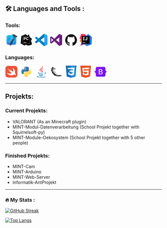 ## :hammer_and_wrench: Languages and Tools :
### Tools:
<div>
  <img src="https://github.com/devicons/devicon/blob/master/icons/xcode/xcode-original.svg" title="XCode" alt="XCode" width="40" height="40"/>&nbsp;
  <img src="https://github.com/devicons/devicon/blob/master/icons/pycharm/pycharm-plain.svg" title="Pycharm" alt="Pycharm" width="40" height="40"/>&nbsp;
  <img src="https://github.com/devicons/devicon/blob/master/icons/vscode/vscode-original.svg" title="Visual Studio Code" alt="Visual Studio Code" width="40" height="40"/>&nbsp;
  <img src="https://github.com/devicons/devicon/blob/master/icons/visualstudio/visualstudio-plain.svg" title="Visual Studio" alt="Visual Studio" width="40" height="40"/>&nbsp;
  <img src="https://github.com/devicons/devicon/blob/master/icons/github/github-original.svg" title="GitHub" alt="GitHub" width="40" height="40"/>&nbsp;
  <img src="https://github.com/devicons/devicon/blob/master/icons/intellij/intellij-original.svg" title="" alt="" width="40" height="40"/>&nbsp;
</div>

### Languages:
<div>
  <img src="https://github.com/devicons/devicon/blob/master/icons/swift/swift-original.svg" title="Swift" alt="Swift" width="40" height="40"/>&nbsp;  
  <img src="https://github.com/devicons/devicon/blob/master/icons/python/python-original.svg" title="Python" alt="Python" width="40" height="40"/>&nbsp;
  <img src="https://github.com/devicons/devicon/blob/master/icons/java/java-original.svg" title="" alt="" width="40" height="40"/>&nbsp;
  <img src="https://github.com/devicons/devicon/blob/master/icons/flask/flask-original.svg" title="" alt="" width="40" height="40"/>&nbsp;
  <img src="https://github.com/devicons/devicon/blob/master/icons/css3/css3-original.svg" title="" alt="" width="40" height="40"/>&nbsp;
  <img src="https://github.com/devicons/devicon/blob/master/icons/html5/html5-original.svg" title="" alt="" width="40" height="40"/>&nbsp;
  <img src="https://github.com/devicons/devicon/blob/master/icons/bootstrap/bootstrap-original.svg" title="" alt="" width="40" height="40"/>&nbsp;
</div>

---

## Projekts:

### Current Projekts:
- VALORANT (As an Minecraft plugin)
- MINT-Modul-Datenverarbeitung (School Projekt together with Squirrelsoft-py)
- MINT-Module-Oekosystem (School Projekt together with 5 other people)

### Finished Projekts:
- MINT-Cam
- MINT-Arduino
- MINT-Web-Server
- Informatik-AntProjekt

---

### :fire: My Stats :
  
  
  [![GitHub Streak](http://github-readme-streak-stats.herokuapp.com?user=xXxNIKIxXx&theme=dark&background=000000)](https://git.io/streak-stats)
  
  [![Top Langs](https://github-readme-stats.vercel.app/api/top-langs/?username=xXxNIKIxXx&layout=compact&theme=vision-friendly-dark)](https://github.com/anuraghazra/github-readme-stats)
